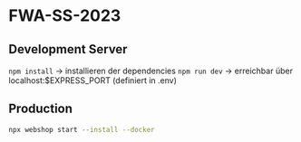 # FWA-SS-2023

## Development Server

`npm install` -> installieren der dependencies
`npm run dev` -> erreichbar über localhost:$EXPRESS_PORT (definiert in .env)

## Production

```sh
npx webshop start --install --docker
```
